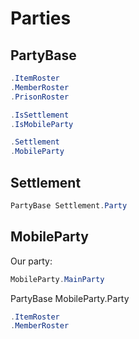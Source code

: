 # Parties

## PartyBase

``` cs
.ItemRoster
.MemberRoster
.PrisonRoster

.IsSettlement
.IsMobileParty

.Settlement
.MobileParty
```


## Settlement

``` cs
PartyBase Settlement.Party
```

## MobileParty

Our party:

``` cs
MobileParty.MainParty
```

PartyBase MobileParty.Party

``` cs
.ItemRoster
.MemberRoster
```

